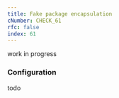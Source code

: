 ```yaml
---
title: Fake package encapsulation
cNumber: CHECK_61
rfc: false
index: 61
---
```


work in progress

### Configuration
todo
